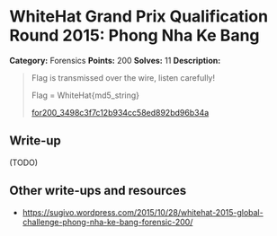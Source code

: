 # WhiteHat Grand Prix Qualification Round 2015: Phong Nha Ke Bang

**Category:** Forensics
**Points:** 200
**Solves:** 11
**Description:**

> Flag is transmissed over the wire, listen carefully!
> 
> Flag = WhiteHat{md5_string}
> 
> [for200_3498c3f7c12b934cc58ed892bd96b34a](for200_3498c3f7c12b934cc58ed892bd96b34a)


## Write-up

(TODO)

## Other write-ups and resources

* <https://sugivo.wordpress.com/2015/10/28/whitehat-2015-global-challenge-phong-nha-ke-bang-forensic-200/>
